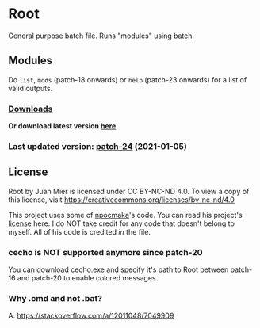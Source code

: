 # **Root**
General purpose batch file. Runs "modules" using batch.

## Modules
Do `list`, `mods` (patch-18 onwards) or `help` (patch-23 onwards) for a list of valid outputs. 

### [Downloads](http://www.github.com/GijonDev/Root/releases)
**Or download latest version [here](https://github.com/GijonDev/Root/releases/download/patch-24/Root.cmd)**
### Last updated version: [patch-24](https://github.com/GijonDev/Root/blob/master/Root.cmd) (2021-01-05)

## License
Root by Juan Mier is licensed under CC BY-NC-ND 4.0. To view a copy of this license, visit https://creativecommons.org/licenses/by-nc-nd/4.0

This project uses some of [npocmaka](http://www.github.com/npocmaka)'s code. You can read his project's [license](https://github.com/npocmaka/batch.scripts/blob/master/LICENSE) here.
I do NOT take credit for any code that doesn't belong to myself. All of his code is credited *in* the file.

### **cecho is NOT supported anymore since patch-20**
You can download cecho.exe and specify it's path to Root between patch-16 and patch-20 to enable colored messages.

### Why .cmd and not .bat?
A: https://stackoverflow.com/a/12011048/7049909
